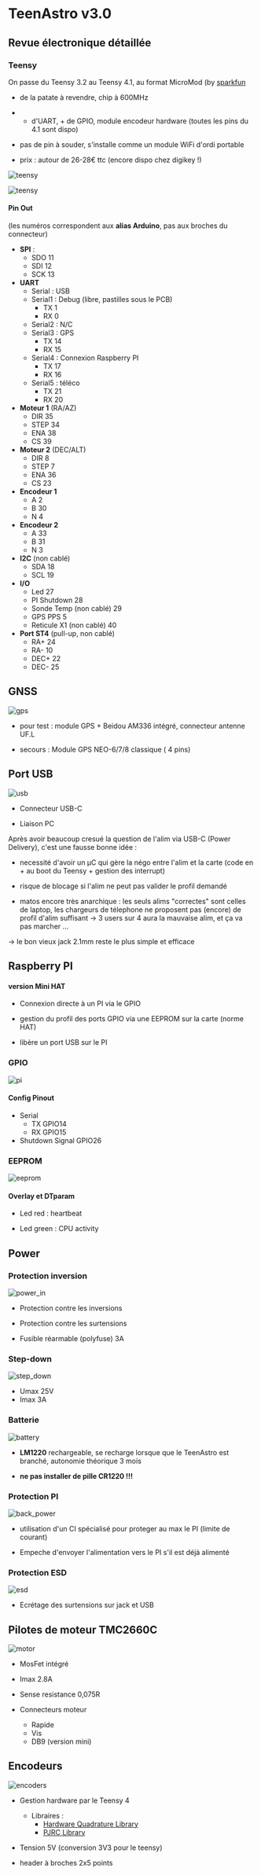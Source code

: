 # TeenAstro v3.0

## Revue électronique détaillée

### Teensy

On passe du Teensy 3.2 au Teensy 4.1, au format MicroMod (by [sparkfun](https://www.sparkfun.com/products/16402)

* de la patate à revendre, chip à 600MHz

* + d'UART, + de GPIO, module encodeur hardware (toutes les pins du 4.1 sont dispo)

* pas de pin à souder, s'installe comme un module WiFi d'ordi portable

* prix : autour de 26-28€ ttc (encore dispo chez digikey !)

 ![teensy](https://cdn.sparkfun.com/c/264-148/assets/learn_tutorials/1/2/6/6/MM_Teensy_PB_Thumb.jpg)


![teensy](https://github.com/lordzurp/TeenAstro_Redux/raw/master/Images/schematic_teensy.png)

#### Pin Out

(les numéros correspondent aux **alias Arduino**, pas aux broches du connecteur)

* **SPI** : 
	* SDO 11
	* SDI 12
	* SCK 13
* **UART**
	* Serial : USB 
	* Serial1 : Debug (libre, pastilles sous le PCB)
		* TX 1
		* RX 0
	* Serial2 : N/C
	* Serial3 : GPS
		* TX 14
		* RX 15
	* Serial4 : Connexion Raspberry PI
		* TX 17
		* RX 16
	* Serial5 : téléco
		* TX 21
		* RX 20
* **Moteur 1** (RA/AZ)
	* DIR 35
	* STEP 34
	* ENA 38
	* CS 39
* **Moteur 2** (DEC/ALT)
	* DIR 8
	* STEP 7
	* ENA 36
	* CS 23
* **Encodeur 1**
	* A 2
	* B 30
	* N 4
* **Encodeur 2**
	* A 33
	* B 31
	* N 3
* **I2C** (non cablé)
	* SDA 18
	* SCL 19
* **I/O**
	* Led 27
	* PI Shutdown 28
	* Sonde Temp (non cablé) 29
	* GPS PPS 5
	* Reticule X1 (non cablé) 40
* **Port ST4** (pull-up, non cablé)
	* RA+ 24
	* RA- 10
	* DEC+ 22
	* DEC- 25

## GNSS

![gps](https://github.com/lordzurp/TeenAstro_Redux/raw/master/Images/schematic_gps.png)

* pour test : module GPS + Beidou AM336 intégré, connecteur antenne UF.L

* secours : Module GPS NEO-6/7/8 classique ( 4 pins)

## Port USB

![usb](https://github.com/lordzurp/TeenAstro_Redux/raw/master/Images/schematic_usb.png)

* Connecteur USB-C

* Liaison PC

Après avoir beaucoup cresué la question de l'alim via USB-C (Power Delivery), c'est une fausse bonne idée :

* necessité d'avoir un µC qui gère la négo entre l'alim et la carte (code en + au boot du Teensy + gestion des interrupt)

* risque de blocage si l'alim ne peut pas valider le profil demandé

* matos encore très anarchique : les seuls alims "correctes" sont celles de laptop, les chargeurs de télephone ne proposent pas (encore) de profil d'alim suffisant -> 3 users sur 4 aura la mauvaise alim, et ça va pas marcher ...

-> le bon vieux jack 2.1mm reste le plus simple et efficace

## Raspberry PI 

#### version Mini HAT

* Connexion directe à un PI via le GPIO

* gestion du profil des ports GPIO via une EEPROM sur la carte (norme HAT)

* libère un port USB sur le PI


### GPIO

![pi](https://github.com/lordzurp/TeenAstro_Redux/raw/master/Images/schematic_pi.png)

#### Config Pinout

* Serial
	* TX GPIO14
	* RX GPIO15
* Shutdown Signal GPIO26

### EEPROM

![eeprom](https://github.com/lordzurp/TeenAstro_Redux/raw/master/Images/schematic_eeprom.png)

#### Overlay et DTparam

* Led red : heartbeat

* Led green : CPU activity

## Power

### Protection inversion

![power_in](https://github.com/lordzurp/TeenAstro_Redux/raw/master/Images/schematic_power_in.png)

* Protection contre les inversions

* Protection contre les surtensions

* Fusible réarmable (polyfuse) 3A

### Step-down

![step_down](https://github.com/lordzurp/TeenAstro_Redux/raw/master/Images/schematic_step_down.png)

* Umax 25V
* Imax 3A

### Batterie

![battery](https://github.com/lordzurp/TeenAstro_Redux/raw/master/Images/schematic_battery.png)


* **LM1220** rechargeable, se recharge lorsque que le TeenAstro est branché, autonomie théorique 3 mois

* **ne pas installer de pille CR1220 !!!**

### Protection PI

![back_power](https://github.com/lordzurp/TeenAstro_Redux/raw/master/Images/schematic_back_power.png)

* utilisation d'un CI spécialisé pour proteger au max le PI (limite de courant)

* Empeche d'envoyer l'alimentation vers le PI s'il est déjà alimenté

### Protection ESD

![esd](https://github.com/lordzurp/TeenAstro_Redux/raw/master/Images/schematic_esd.png)

* Ecrétage des surtensions sur jack et USB

## Pilotes de moteur **TMC2660C**

![motor](https://github.com/lordzurp/TeenAstro_Redux/raw/master/Images/schematic_motor.png)

* MosFet intégré

* Imax 2.8A

* Sense resistance 0,075R

* Connecteurs moteur
	* Rapide 
	* Vis 
	* DB9 (version mini)

## Encodeurs

![encoders](https://github.com/lordzurp/TeenAstro_Redux/raw/master/Images/schematic_encoders.png)

* Gestion hardware par le Teensy 4
	* Libraires :
		* [Hardware Quadrature Library](https://github.com/mjs513/Teensy-4.x-Quad-Encoder-Library)
		* [PJRC Library](https://www.pjrc.com/teensy/td_libs_Encoder.html)

* Tension 5V (conversion 3V3 pour le teensy)

* header à broches 2x5 points


